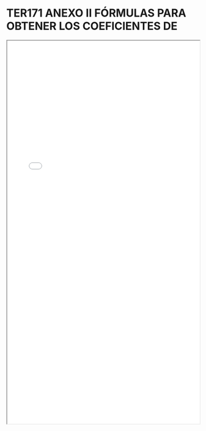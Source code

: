 # TER171 ANEXO II FÓRMULAS PARA OBTENER LOS COEFICIENTES DE

<iframe src="../TER171 ANEXO II FÓRMULAS PARA OBTENER LOS COEFICIENTES DE.pdf" width="100%" height="1000px"></iframe>

